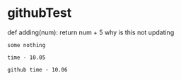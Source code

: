 # githubTest


def adding(num):
	return num + 5
	why is this not updating
	
	some nothing
	
	time - 10.05
	
	github time - 10.06
	
